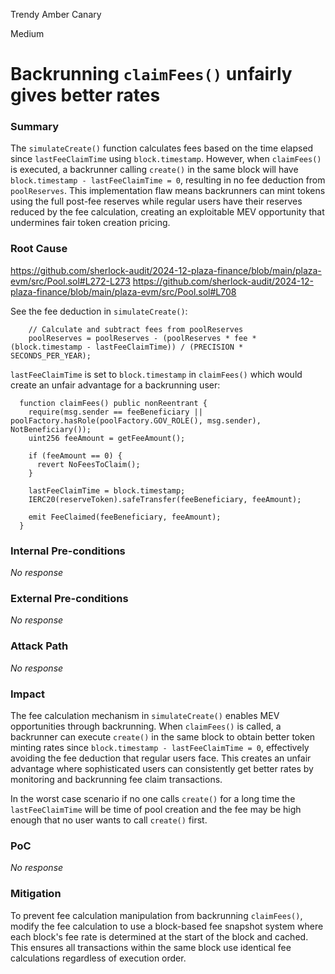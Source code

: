 Trendy Amber Canary

Medium

# Backrunning `claimFees()` unfairly gives better rates

### Summary

The `simulateCreate()` function calculates fees based on the time elapsed since `lastFeeClaimTime` using `block.timestamp`. However, when `claimFees()` is executed, a backrunner calling `create()` in the same block will have `block.timestamp - lastFeeClaimTime = 0`, resulting in no fee deduction from `poolReserves`. This implementation flaw means backrunners can mint tokens using the full post-fee reserves while regular users have their reserves reduced by the fee calculation, creating an exploitable MEV opportunity that undermines fair token creation pricing.

### Root Cause

https://github.com/sherlock-audit/2024-12-plaza-finance/blob/main/plaza-evm/src/Pool.sol#L272-L273
https://github.com/sherlock-audit/2024-12-plaza-finance/blob/main/plaza-evm/src/Pool.sol#L708

See the fee deduction in `simulateCreate()`:
```solidity
    // Calculate and subtract fees from poolReserves
    poolReserves = poolReserves - (poolReserves * fee * (block.timestamp - lastFeeClaimTime)) / (PRECISION * SECONDS_PER_YEAR);
```

`lastFeeClaimTime` is set to `block.timestamp` in `claimFees()` which would create an unfair advantage for a backrunning user:
```solidity
  function claimFees() public nonReentrant {
    require(msg.sender == feeBeneficiary || poolFactory.hasRole(poolFactory.GOV_ROLE(), msg.sender), NotBeneficiary());
    uint256 feeAmount = getFeeAmount();
    
    if (feeAmount == 0) {
      revert NoFeesToClaim();
    }
    
    lastFeeClaimTime = block.timestamp;
    IERC20(reserveToken).safeTransfer(feeBeneficiary, feeAmount);
    
    emit FeeClaimed(feeBeneficiary, feeAmount);
  }
```

### Internal Pre-conditions

_No response_

### External Pre-conditions

_No response_

### Attack Path

_No response_

### Impact

The fee calculation mechanism in `simulateCreate()` enables MEV opportunities through backrunning. When `claimFees()` is called, a backrunner can execute `create()` in the same block to obtain better token minting rates since `block.timestamp - lastFeeClaimTime = 0`, effectively avoiding the fee deduction that regular users face. This creates an unfair advantage where sophisticated users can consistently get better rates by monitoring and backrunning fee claim transactions.

In the worst case scenario if no one calls `create()` for a long time the `lastFeeClaimTime` will be time of pool creation and the fee may be high enough that no user wants to call `create()` first.

### PoC

_No response_

### Mitigation

To prevent fee calculation manipulation from backrunning `claimFees()`, modify the fee calculation to use a block-based fee snapshot system where each block's fee rate is determined at the start of the block and cached. This ensures all transactions within the same block use identical fee calculations regardless of execution order.